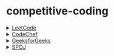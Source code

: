 # competitive-coding
 
<div>
  <details>
    <summary><a href="https://leetcode.com">LeetCode</a></summary>
    <table>
     <tr>
      <th>Sl. No.</th>
      <th>Problems</th>
      <th>Solutions</th>
      <th>Tag</th>
     </tr>
     <tr>
      <td>1.</td>
      <td><a href="https://leetcode.com/problems/roman-to-integer/">Roman to Integer</a></td>
      <td><a href="https://github.com/ramanaditya/competitive-coding/blob/master/leetcode/roman_to_integer.py">Github</a></td>
      <td>Easy</td>
     </tr>
     <tr>
      <td>2.</td>
      <td><a href="https://leetcode.com/problems/reverse-integer/">Reverse an Integer</a></td>
      <td><a href="https://github.com/ramanaditya/competitive-coding/blob/master/leetcode/reverse_a_integer.py">Github</a></td>
      <td>Easy</td>
     </tr>
     <tr>
      <td>3.</td>
      <td><a href="https://leetcode.com/problems/remove-element/">Reverse an Integer</a></td>
      <td><a href="https://github.com/ramanaditya/competitive-coding/blob/master/leetcode/remove_an_element.py">Github</a></td>
      <td>Easy</td>
     </tr>
    </table>
  </details>
  
  <details>
    <summary><a href="https://www.codechef.com">CodeChef</a></summary>
    <table>
     <tr>
      <th>Sl. No.</th>
      <th>Problems</th>
      <th>Solutions</th>
      <th>Tag</th>
     </tr>
    </table>
  
  </details>
  
  <details>
    <summary><a href="https://www.geeksforgeeks.org">GeeksforGeeks</a></summary>
     <table>
     <tr>
      <th>Sl. No.</th>
      <th>Problems</th>
      <th>Solutions</th>
      <th>Tag</th>
     </tr>
    </table>
  </details>
  
  <details>
    <summary><a href="https://www.spoj.com">SPOJ</a></summary>
     <table>
     <tr>
      <th>Sl. No.</th>
      <th>Problems</th>
      <th>Solutions</th>
      <th>Tag</th>
     </tr>
    </table>
  </details>
</div>
